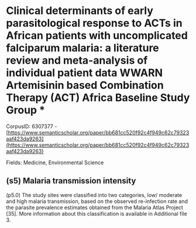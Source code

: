 # Clinical determinants of early parasitological response to ACTs in African patients with uncomplicated falciparum malaria: a literature review and meta-analysis of individual patient data WWARN Artemisinin based Combination Therapy (ACT) Africa Baseline Study Group *

CorpusID: 6307377 - [https://www.semanticscholar.org/paper/bb681cc520f92c4f949c62c79323aaf423da9263](https://www.semanticscholar.org/paper/bb681cc520f92c4f949c62c79323aaf423da9263)

Fields: Medicine, Environmental Science

## (s5) Malaria transmission intensity
(p5.0) The study sites were classified into two categories, low/ moderate and high malaria transmission, based on the observed re-infection rate and the parasite prevalence estimates obtained from the Malaria Atlas Project [35]. More information about this classification is available in Additional file 3.
